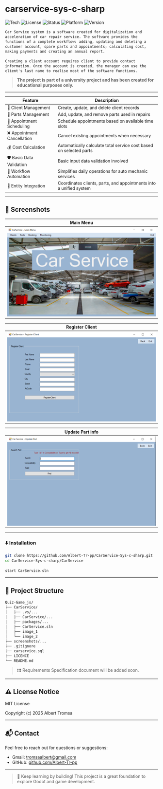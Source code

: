 # carservice-sys-c-sharp

![Tech](https://img.shields.io/badge/technologies-C%23%20%7C%20Visual%20Studio-blueviolet)
![License](https://img.shields.io/badge/license-MIT-blue.svg)
![Status](https://img.shields.io/badge/status-In%20Progress-yellow)
![Platform](https://img.shields.io/badge/platform-Windows-lightgrey)
![Version](https://img.shields.io/badge/version-Beta-orange)

```
Car Service system is a software created for digitalization and acceleration of car repair service. The software provides the functions of a complete workflow: adding, updating and deleting a customer account, spare parts and appointments; calculating cost, making payments and creating an annual report.

Creating a client account requires client to provide contact information. Once the account is created, the manager can use the client's last name to realise most of the software functions.
```

> **The project is part of a university project and has been created for educational purposes only.**

---

| Feature                    | Description                                                        |
| -------------------------- | ------------------------------------------------------------------ |
| 👤 Client Management       | Create, update, and delete client records                          |
| 🧩 Parts Management        | Add, update, and remove parts used in repairs                      |
| 📅 Appointment Scheduling  | Schedule appointments based on available time slots                |
| ❌ Appointment Cancellation | Cancel existing appointments when necessary                        |
| 💰 Cost Calculation        | Automatically calculate total service cost based on selected parts |
| 🛡 Basic Data Validation        | Basic input data validation involved |
| 🔄 Workflow Automation     | Simplifies daily operations for auto mechanic services             |
| 🔗 Entity Integration      | Coordinates clients, parts, and appointments into a unified system |

---

## 📸 Screenshots

| Main Menu |
|:--------:|
| ![Main Screen](screenshots/main_menu.png) |

| Register Client |
|:--------:|
| ![Main Screen - Reg Client](screenshots/register_client.png) |

| Update Part info |
|:--------:|
| ![Reg Client - Add](screenshots/update_part.png) |

---

### ⬇️ Installation

```bash
git clone https://github.com/Albert-Tr-pp/CarService-Sys-c-sharp.git
cd CarService-Sys-c-sharp/CarService

start CarService.sln
```

---

## 📁 Project Structure

```
Quiz-Game_js/
├── CarService/
│   ├── .vs/...
│   ├── CarService/...
│   ├── packages/...
│   ├── CarService.sln
│   ├── image_1
│   └── image_2
├── screenshots/...
├── .gitignore
├── carservice.sql
├── LICENCE
└── README.md
```

> ❗❗❗ Requirements Specification document will be added soon.

---

## ⚠️ License Notice

MIT License

Copyright (c) 2025 Albert Tromsa

---

## 📬 Contact

Feel free to reach out for questions or suggestions:

- Gmail: [tromsaalbert@gmail.com](mailto:tromsaalbert@gmail.com)
- GitHub: [github.com/Albert-Tr-pp](https://github.com/Albert-Tr-pp)

---

> 🧪 Keep learning by building! This project is a great foundation to explore Godot and game development.